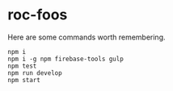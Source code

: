roc-foos
========

Here are some commands worth remembering.

```
npm i
npm i -g npm firebase-tools gulp
npm test
npm run develop
npm start
```

